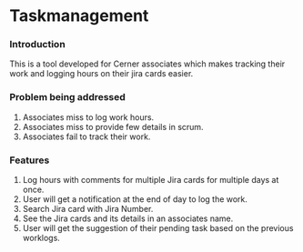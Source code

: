 # Taskmanagement

### Introduction
  This is a tool developed for Cerner associates which makes tracking their work and logging hours on their jira cards easier.

### Problem being addressed
1) Associates miss to log work hours.
2) Associates miss to provide few details in scrum.
3) Associates fail to track their work.

### Features
1) Log hours with comments for multiple Jira cards for multiple days at once.
2) User will get a notification at the end of day to log the work.
3) Search Jira card with Jira Number.
4) See the Jira cards and its details in an associates name.
5) User will get the suggestion of their pending task based on the previous worklogs.​

